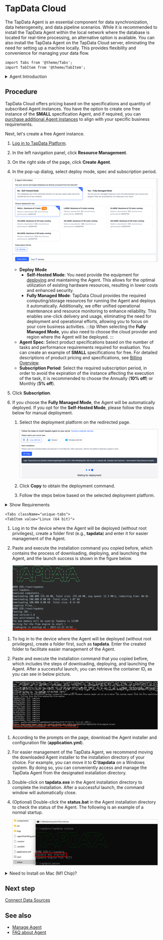 # TapData Cloud

The TapData Agent is an essential component for data synchronization, data heterogeneity, and data pipeline scenarios. While it is recommended to install the TapData Agent within the local network where the database is located for real-time processing, an alternative option is available. You can also install the TapData Agent on the TapData Cloud server, eliminating the need for setting up a machine locally. This provides flexibility and convenience for managing your data flow.

```mdx-code-block
import Tabs from '@theme/Tabs';
import TabItem from '@theme/TabItem';
```

<details>
  <summary>Agent Introduction</summary>
  TapData Agent plays a critical role in the data flow process. It retrieves data from the source, performs necessary processing and transformations, and subsequently transfers it to the designated target. It is important to note that the data being handled by the TapData Agent is not uploaded or stored in TapData Cloud. The agent acts as a facilitator, ensuring efficient and secure data transfer without retaining any data in the cloud environment.
</details>


## Procedure

TapData Cloud offers pricing based on the specifications and quantity of subscribed Agent instances. You have the option to create one free instance of the **SMALL** specification Agent, and if required, you can [purchase additional Agent instances](../billing/billing-overview.md) to align with your specific business requirements.

Next, let's create a free Agent instance.

1. [Log in to TapData Platform](../user-guide/log-in.md).

2. In the left navigation panel, click **Resource Management**.

3. On the right side of the page, click **Create Agent**.

4. In the pop-up dialog, select deploy mode, spec and subscription period.

   ![Select Agent Specification](../images/create_free_agent.png)

   * **Deploy Mode**
     * **Self-Hosted Mode**: You need provide the equipment for [deploying](#deploy-agent) and maintaining the Agent. This allows for the optimal utilization of existing hardware resources, resulting in lower costs and enhanced security.
     * **Fully Managed Mode**: TapData Cloud provides the required computing/storage resources for running the Agent and deploys it automatically. Additionally, we offer unified operational maintenance and resource monitoring to enhance reliability. This enables one-click delivery and usage, eliminating the need for deployment and operational efforts, allowing you to focus on your core business activities.
       :::tip
       When selecting the **Fully Managed Mode**, you also need to choose the cloud provider and region where the Agent will be deployed.
       :::
   * **Agent Spec**: Select product specifications based on the number of tasks and performance requirements required for evaluation. You can create an example of **SMALL** specifications for free. For detailed descriptions of product pricing and specifications, see [Billing Overview](../billing/billing-overview.md).
   * **Subscription Period**: Select the required subscription period, in order to avoid the expiration of the instance affecting the execution of the task, it is recommended to choose the Annually (**10% off**) or Monthly (**5% off**).

5. Click **Subscription**.

6. <span id="deploy-agent">If you choose</span> the **Fully Managed Mode**, the Agent will be automatically deployed. If you opt for the **Self-Hosted Mode**, please follow the steps below for manual deployment.

   1. Select the deployment platform on the redirected page.

      ![Select Deploy Platform](../images/select_deploy_platform.png)

   2. Click **Copy** to obtain the deployment command.

   3. Follow the steps below based on the selected deployment platform.

<details>
<summary>Show Requirements</summary>

- CPU: x86 Architecture Processor
- Operating System: 64-bit
- Network: Ability to connect to the public network and communicate with the source/target database
- Software: Java 1.8

</details>

```mdx-code-block
<Tabs className="unique-tabs">
<TabItem value="Linux (64 bit)">
```
1. Log in to the device where the Agent will be deployed (without root privileges), create a folder first (e.g., **tapdata**) and enter it for easier management of the Agent.
2. Paste and execute the installation command you copied before, which contains the process of downloading, deploying, and launching the Agent, and the launch success is shown in the figure below.

   ![Agent Started Successfully](../images/agent_started_on_linux.png)

</TabItem>

<TabItem value="Docker">

1. To log in to the device where the Agent will be deployed (without root privileges), create a folder first, such as **tapdata**. Enter the created folder to facilitate easier management of the Agent.

2. Paste and execute the installation command that you copied before, which includes the steps of downloading, deploying, and launching the Agent. After a successful launch, you can retrieve the container ID, as you can see in below picture.

   ![Agent Started Successfully](../images/agent_started_on_docker.png)

   

</TabItem>

<TabItem value="Windows (64 bit)">

1. According to the prompts on the page, download the Agent installer and configuration file (**application.yml**).

2. For easier management of the TapData Agent, we recommend moving the downloaded Agent installer to the installation directory of your choice. For example, you can move it to **C:\tapdata** on a Windows system. By doing so, you can conveniently access and manage the TapData Agent from the designated installation directory.

3. Double-click on **tapdata.exe** in the Agent installation directory to complete the installation. After a successful launch, the command window will automatically close.

4. (Optional) Double-click the **status.bat** in the Agent installation directory to check the status of the Agent. The following is an example of a normal startup.

   ![Agent Started Successfully](../images/agent_started_on_windows.png)

</TabItem>
</Tabs>

   



<details>
<summary>Need to Install on Mac (M1 Chip)?</summary>

1. Open the Mac's terminal, then execute the following command to download and launch the JDK image.

   ```shell
   # Download Image
   docker pull openjdk:8u312
   # Run Image
   docker run -t -d openjdk:8u312
   ```

2. Execute `docker ps` to get the container ID, and then execute the following format of the command to enter the container command line, for example:

   ```shell
   docker exec -it Container-ID /bin/bash
   ```

   :::tip

   Replace the Container-ID in the command, such as `docker exec -it 1dbee41b4adc/bin/bash`.

   :::

3. To manage the Agent easily, create a folder (e.g., **tapdata**) and enter it by executing the following command.

   ```shell
   mkdir tapdata&&cd tapdata
   ```

4. In the container command line, execute the following command to download the Agent program and unzip it.

   ```shell
   wget 'https://resource.tapdata.net/doc-source/tapdata.zip' && unzip tapdata.zip
   ```

5. Back to the Deployment page on TapData Cloud, select **Linux(64 bit)** as the target operating system and click **copy**.

      ![Copy the installation command](../images/select_deploy_platform.png)

6. In the Docker container's command line, paste the copied command, remove the content before `./tapdata`, and then execute it.  The startup is successful, you can refer to the below figure.

   ![](../images/agent_started_on_macm1.png)

</details>

## Next step

[Connect Data Sources](../getting-started/connect-data-source.md)

## See also

* [Manage Agent](../user-guide/manage-agent.md)
* [FAQ about Agent](../faq/agent-installation.md)
